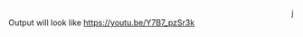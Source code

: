 <marquee>just run/open the index.html file in the folder.<br></marquee> 
Output will look like https://youtu.be/Y7B7_pzSr3k
